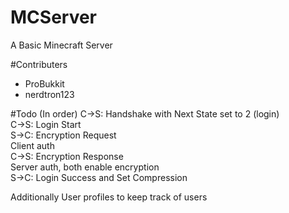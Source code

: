 # MCServer
A Basic Minecraft Server

#Contributers
- ProBukkit
- nerdtron123

#Todo (In order)
C→S: Handshake with Next State set to 2 (login)</br>
C→S: Login Start</br>
S→C: Encryption Request</br>
Client auth</br>
C→S: Encryption Response</br>
Server auth, both enable encryption</br>
S→C: Login Success and Set Compression</br>

Additionally User profiles to keep track of users
